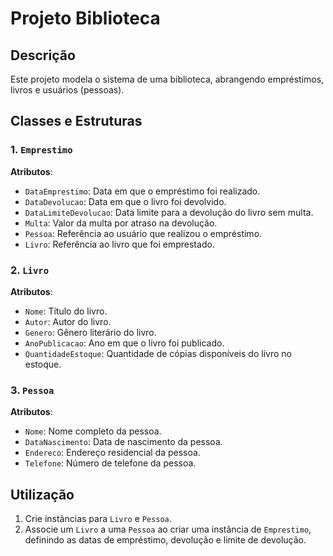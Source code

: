 # Projeto Biblioteca

## Descrição
Este projeto modela o sistema de uma biblioteca, abrangendo empréstimos, livros e usuários (pessoas).

## Classes e Estruturas

### 1. `Emprestimo`
 
**Atributos**:
- `DataEmprestimo`: Data em que o empréstimo foi realizado.
- `DataDevolucao`: Data em que o livro foi devolvido.
- `DataLimiteDevolucao`: Data limite para a devolução do livro sem multa.
- `Multa`: Valor da multa por atraso na devolução.
- `Pessoa`: Referência ao usuário que realizou o empréstimo.
- `Livro`: Referência ao livro que foi emprestado.

### 2. `Livro`

**Atributos**:
- `Nome`: Título do livro.
- `Autor`: Autor do livro.
- `Genero`: Gênero literário do livro.
- `AnoPublicacao`: Ano em que o livro foi publicado.
- `QuantidadeEstoque`: Quantidade de cópias disponíveis do livro no estoque.

### 3. `Pessoa`

**Atributos**:
- `Nome`: Nome completo da pessoa.
- `DataNascimento`: Data de nascimento da pessoa.
- `Endereco`: Endereço residencial da pessoa.
- `Telefone`: Número de telefone da pessoa.

## Utilização
1. Crie instâncias para `Livro` e `Pessoa`.
2. Associe um `Livro` a uma `Pessoa` ao criar uma instância de `Emprestimo`, definindo as datas de empréstimo, devolução e limite de devolução.
